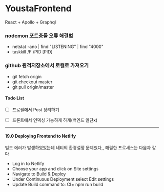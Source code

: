 # YoustaFrontend
React + Apollo + Graphql

### nodemon 포트충돌 오류 해결법
- netstat -ano | find "LISTENING" | find "4000"
- taskkill /F /PID [PID]

### github 원격저장소에서 로컬로 가져오기
- git fetch origin
- git checkout master
- git pull origin/master

#### Todo List
- [ ] 프로필에서 Post 정리하기
- [ ] 프론트에서 인덱싱 가능하게 하게(백엔드 일단x)



------------------------------------------------
#### 19.0 Deploying Frontend to Netlify
빌드 에러가 발생하였었는데 네티의 환경설정 문제였다,, 해결한 프로세스는 다음과 같다
- Log in to Netlify
- Choose your app and click on Site settings
- Navigate to Build & Deploy
- Under Continuous Deployment select Edit settings
- Update Build command to: CI= npm run build
